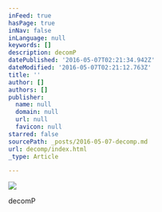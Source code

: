 ```yaml
---
inFeed: true
hasPage: true
inNav: false
inLanguage: null
keywords: []
description: decomP
datePublished: '2016-05-07T02:21:34.942Z'
dateModified: '2016-05-07T02:21:12.763Z'
title: ''
author: []
authors: []
publisher:
  name: null
  domain: null
  url: null
  favicon: null
starred: false
sourcePath: _posts/2016-05-07-decomp.md
url: decomp/index.html
_type: Article

---
```

![](https://the-grid-user-content.s3-us-west-2.amazonaws.com/d094e188-91cd-43de-b5c5-ed2542a9fa1f.jpg)

decomP